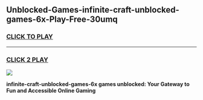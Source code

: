 
## Unblocked-Games-infinite-craft-unblocked-games-6x-Play-Free-30umq
<h3>
<a href="https://premium76.site?title=infinite-craft-unblocked-games-6x&ref=15A">CLICK TO PLAY</a></h3>
<hr>

<h3>
<a href="https://premium76.site?title=infinite-craft-unblocked-games-6x&ref=15A">CLICK 2 PLAY</a>
  
</h3>

<a href="https://premium76.site?title=infinite-craft-unblocked-games-6x&ref=15A"><img src="https://clearcache.store/games.png"></a>


**infinite-craft-unblocked-games-6x games unblocked: Your Gateway to Fun and Accessible Online Gaming**
